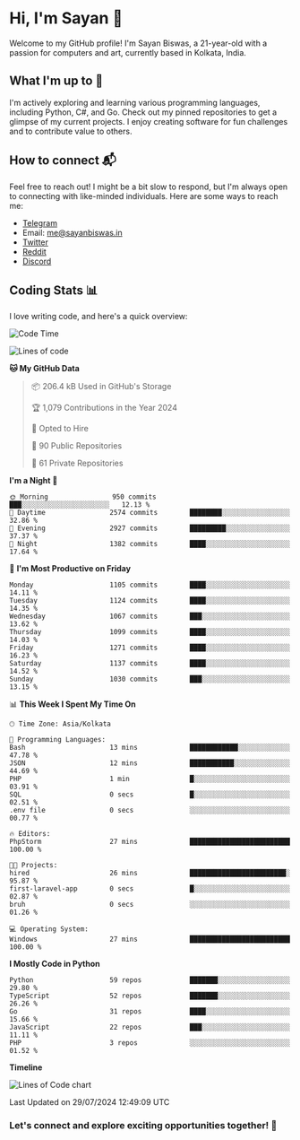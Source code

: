 # Hi, I'm Sayan 👋

Welcome to my GitHub profile! I'm Sayan Biswas, a 21-year-old with a passion for computers and art, currently based in Kolkata, India.

## What I'm up to 🚀

I'm actively exploring and learning various programming languages, including Python, C#, and Go. Check out my pinned repositories to get a glimpse of my current projects. I enjoy creating software for fun challenges and to contribute value to others.

## How to connect 📬

Feel free to reach out! I might be a bit slow to respond, but I'm always open to connecting with like-minded individuals. Here are some ways to reach me:

- [Telegram](https://t.me/dank_as_fuck)
- Email: [me@sayanbiswas.in](mailto:me@sayanbiswas.in)
- [Twitter](https://twitter.com/TheDankDel)
- [Reddit](https://www.reddit.com/user/dank_as_fuck_/)
- [Discord](https://discordapp.com/users/506536929152466945)

## Coding Stats 📊

I love writing code, and here's a quick overview:

<!--START_SECTION:waka-->
![Code Time](http://img.shields.io/badge/Code%20Time-1%2C652%20hrs%2017%20mins-blue)

![Lines of code](https://img.shields.io/badge/From%20Hello%20World%20I%27ve%20Written-5.8%20million%20lines%20of%20code-blue)

**🐱 My GitHub Data** 

> 📦 206.4 kB Used in GitHub's Storage 
 > 
> 🏆 1,079 Contributions in the Year 2024
 > 
> 💼 Opted to Hire
 > 
> 📜 90 Public Repositories 
 > 
> 🔑 61 Private Repositories 
 > 
**I'm a Night 🦉** 

```text
🌞 Morning                950 commits         ███░░░░░░░░░░░░░░░░░░░░░░   12.13 % 
🌆 Daytime                2574 commits        ████████░░░░░░░░░░░░░░░░░   32.86 % 
🌃 Evening                2927 commits        █████████░░░░░░░░░░░░░░░░   37.37 % 
🌙 Night                  1382 commits        ████░░░░░░░░░░░░░░░░░░░░░   17.64 % 
```
📅 **I'm Most Productive on Friday** 

```text
Monday                   1105 commits        ████░░░░░░░░░░░░░░░░░░░░░   14.11 % 
Tuesday                  1124 commits        ████░░░░░░░░░░░░░░░░░░░░░   14.35 % 
Wednesday                1067 commits        ███░░░░░░░░░░░░░░░░░░░░░░   13.62 % 
Thursday                 1099 commits        ████░░░░░░░░░░░░░░░░░░░░░   14.03 % 
Friday                   1271 commits        ████░░░░░░░░░░░░░░░░░░░░░   16.23 % 
Saturday                 1137 commits        ████░░░░░░░░░░░░░░░░░░░░░   14.52 % 
Sunday                   1030 commits        ███░░░░░░░░░░░░░░░░░░░░░░   13.15 % 
```


📊 **This Week I Spent My Time On** 

```text
🕑︎ Time Zone: Asia/Kolkata

💬 Programming Languages: 
Bash                     13 mins             ████████████░░░░░░░░░░░░░   47.78 % 
JSON                     12 mins             ███████████░░░░░░░░░░░░░░   44.69 % 
PHP                      1 min               █░░░░░░░░░░░░░░░░░░░░░░░░   03.91 % 
SQL                      0 secs              █░░░░░░░░░░░░░░░░░░░░░░░░   02.51 % 
.env file                0 secs              ░░░░░░░░░░░░░░░░░░░░░░░░░   00.77 % 

🔥 Editors: 
PhpStorm                 27 mins             █████████████████████████   100.00 % 

🐱‍💻 Projects: 
hired                    26 mins             ████████████████████████░   95.87 % 
first-laravel-app        0 secs              █░░░░░░░░░░░░░░░░░░░░░░░░   02.87 % 
bruh                     0 secs              ░░░░░░░░░░░░░░░░░░░░░░░░░   01.26 % 

💻 Operating System: 
Windows                  27 mins             █████████████████████████   100.00 % 
```

**I Mostly Code in Python** 

```text
Python                   59 repos            ███████░░░░░░░░░░░░░░░░░░   29.80 % 
TypeScript               52 repos            ███████░░░░░░░░░░░░░░░░░░   26.26 % 
Go                       31 repos            ████░░░░░░░░░░░░░░░░░░░░░   15.66 % 
JavaScript               22 repos            ███░░░░░░░░░░░░░░░░░░░░░░   11.11 % 
PHP                      3 repos             ░░░░░░░░░░░░░░░░░░░░░░░░░   01.52 % 
```



**Timeline**

![Lines of Code chart](https://raw.githubusercontent.com/Dank-del/Dank-del/main/assets/bar_graph.png)


 Last Updated on 29/07/2024 12:49:09 UTC
<!--END_SECTION:waka-->

### Let's connect and explore exciting opportunities together! 🚀
